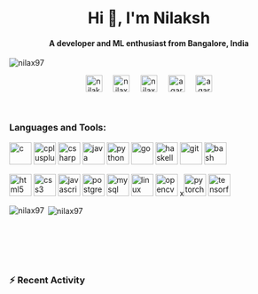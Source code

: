 <h1 align="center">Hi 👋, I'm Nilaksh</h1>
<h4 align="center">A developer and ML enthusiast from Bangalore, India</h4>
<p align="left">
	<img src="https://komarev.com/ghpvc/?username=nilax97&label=Visits" alt="nilax97" />
</p>
<p align="center">
<a href="https://linkedin.com/in/nilaksh97" target="blank"><img align="center" src="https://cdn.jsdelivr.net/npm/simple-icons@3.0.1/icons/linkedin.svg" alt="nilaksh97" height="30" width="30" /></a> &nbsp; &nbsp;
<a href="https://kaggle.com/nilax97" target="blank"><img align="center" src="https://cdn.jsdelivr.net/npm/simple-icons@3.0.1/icons/kaggle.svg" alt="nilax97" height="30" width="30" /></a>  &nbsp; &nbsp;
<a href="https://fb.com/nilax97" target="blank"><img align="center" src="https://cdn.jsdelivr.net/npm/simple-icons@3.0.1/icons/facebook.svg" alt="nilax97" height="30" width="30" /></a>  &nbsp; &nbsp;
<a href="https://instagram.com/agarwalnilaksh" target="blank"><img align="center" src="https://cdn.jsdelivr.net/npm/simple-icons@3.0.1/icons/instagram.svg" alt="agarwalnilaksh" height="30" width="30" /></a>  &nbsp; &nbsp;
<a href="mailto:agarwalnilaksh@gmail.com" target="blank"><img align="center" src="https://cdn.jsdelivr.net/npm/simple-icons@3.0.1/icons/gmail.svg" alt="agarwal.nilaksh@gmail.com" height="30" width="30" /></a>
</p>

<!-- - 🌱 I’m currently learning **React and node.js**

- 👯 I’m looking to collaborate on **any fun and exciting projects 🙃**

- 💬 Always up for **beer🍺, new food🍔 and a game of Dota**

- ⚡ Fun fact **I love to read fiction📕 and play video games🎮**

- 🥅 2020 Goals: **Contribute more to Open Source projects**

- Currently reading [Approaching (almost) any machine learning problem](https://www.amazon.in/Approaching-Almost-Machine-Learning-Problem-ebook/dp/B089P13QHT) -->

<!-- ### Connect with me:
 -->
<!-- [<img align="left" alt="LinkedIn" width="22px" src="https://raw.githubusercontent.com/nilax97/nilax97/master/logos/linkedin.svg" />](https://www.linkedin.com/in/nilaksh97/)
[<img align="left" alt="Facebook" width="22px" src="https://raw.githubusercontent.com/nilax97/nilax97/master/logos/facebook.svg" />](https://www.facebook.com/nilax97/)
[<img align="left" alt="Spotify" width="22px" src="https://raw.githubusercontent.com/nilax97/nilax97/master/logos/spotify.png" />](https://open.spotify.com/user/12121324612?si=UxWL_2LfTCGbPT4-SAD1OQ)
[<img align="left" alt="Gmail" width="22px" src="https://raw.githubusercontent.com/nilax97/nilax97/master/logos/gmail.png" />](mailto:agarwal.nilaksh@gmail.com) -->

<!-- <p>
<a href="https://linkedin.com/in/nilaksh97" target="blank"><img align="center" src="https://cdn.jsdelivr.net/npm/simple-icons@3.0.1/icons/linkedin.svg" alt="nilaksh97" height="30" width="30" /></a> &nbsp; &nbsp;
<a href="https://kaggle.com/nilax97" target="blank"><img align="center" src="https://cdn.jsdelivr.net/npm/simple-icons@3.0.1/icons/kaggle.svg" alt="nilax97" height="30" width="30" /></a>  &nbsp; &nbsp;
<a href="https://fb.com/nilax97" target="blank"><img align="center" src="https://cdn.jsdelivr.net/npm/simple-icons@3.0.1/icons/facebook.svg" alt="nilax97" height="30" width="30" /></a>  &nbsp; &nbsp;
<a href="https://instagram.com/agarwalnilaksh" target="blank"><img align="center" src="https://cdn.jsdelivr.net/npm/simple-icons@3.0.1/icons/instagram.svg" alt="agarwalnilaksh" height="30" width="30" /></a>  &nbsp; &nbsp;
<a href="mailto:agarwalnilaksh@gmail.com" target="blank"><img align="center" src="https://cdn.jsdelivr.net/npm/simple-icons@3.0.1/icons/gmail.svg" alt="agarwal.nilaksh@gmail.com" height="30" width="30" /></a>
</p>

<br> -->
<br>

<h3>Languages and Tools:</h3>

<p align="left">
	<img src="https://devicons.github.io/devicon/devicon.git/icons/c/c-original.svg" alt="c" width="40" height="40"/>
	<img src="https://devicons.github.io/devicon/devicon.git/icons/cplusplus/cplusplus-original.svg" alt="cplusplus" width="40" height="40"/>
	<img src="https://devicons.github.io/devicon/devicon.git/icons/csharp/csharp-original.svg" alt="csharp" width="40" height="40"/>
	<img src="https://devicons.github.io/devicon/devicon.git/icons/java/java-original-wordmark.svg" alt="java" width="40" height="40"/>
	<img src="https://devicons.github.io/devicon/devicon.git/icons/python/python-original.svg" alt="python" width="40" height="40"/> 
	<img src="https://devicons.github.io/devicon/devicon.git/icons/go/go-original.svg" alt="go" width="40" height="40"/>
	<img src="https://upload.wikimedia.org/wikipedia/commons/1/1c/Haskell-Logo.svg" alt="haskell" width="40" height="40"/>
	<img src="https://www.vectorlogo.zone/logos/git-scm/git-scm-icon.svg" alt="git" width="40" height="40"/>
	<img src="https://www.vectorlogo.zone/logos/gnu_bash/gnu_bash-icon.svg" alt="bash" width="40" height="40"/>
</p>

<p align="left">
	<img src="https://devicons.github.io/devicon/devicon.git/icons/html5/html5-original-wordmark.svg" alt="html5" width="40" height="40"/>
	<img src="https://devicons.github.io/devicon/devicon.git/icons/css3/css3-original-wordmark.svg" alt="css3" width="40" height="40"/>
	<img src="https://devicons.github.io/devicon/devicon.git/icons/javascript/javascript-original.svg" alt="javascript" width="40" height="40"/>
	<img src="https://devicons.github.io/devicon/devicon.git/icons/postgresql/postgresql-original-wordmark.svg" alt="postgresql" width="40" height="40"/>
	<img src="https://devicons.github.io/devicon/devicon.git/icons/mysql/mysql-original-wordmark.svg" alt="mysql" width="40" height="40"/>
	<img src="https://devicons.github.io/devicon/devicon.git/icons/linux/linux-original.svg" alt="linux" width="40" height="40"/>
	<img src="https://www.vectorlogo.zone/logos/opencv/opencv-icon.svg" alt="opencv" width="40" height="40"/>
	x<img src="https://www.vectorlogo.zone/logos/pytorch/pytorch-icon.svg" alt="pytorch" width="40" height="40"/>
	<img src="https://www.vectorlogo.zone/logos/tensorflow/tensorflow-icon.svg" alt="tensorflow" width="40" height="40"/>
</p>

<p>
	<img align="left" src="https://github-readme-stats.vercel.app/api/top-langs/?username=nilax97" alt="nilax97" />
</p>

<p>&nbsp;<img align="center" src="https://github-readme-stats.vercel.app/api?username=nilax97&show_icons=true&include_all_commits=true" alt="nilax97" /></p>

<br>
<br>
<br>
<br>

### :zap: Recent Activity

<!--START_SECTION:activity-->

<!--END_SECTION:activity-->